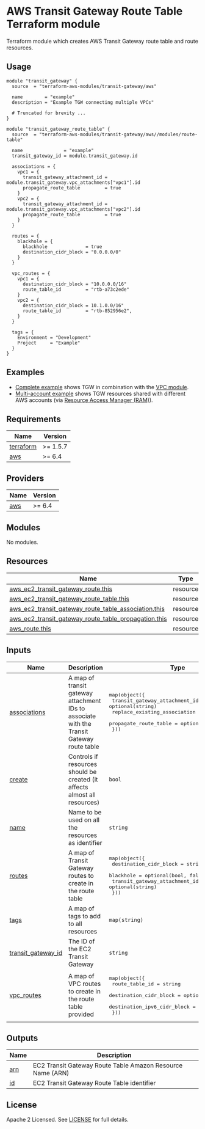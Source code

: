 # AWS Transit Gateway Route Table Terraform module

Terraform module which creates AWS Transit Gateway route table and route resources.

## Usage

```hcl
module "transit_gateway" {
  source  = "terraform-aws-modules/transit-gateway/aws"

  name        = "example"
  description = "Example TGW connecting multiple VPCs"

  # Truncated for brevity ...
}

module "transit_gateway_route_table" {
  source  = "terraform-aws-modules/transit-gateway/aws//modules/route-table"

  name               = "example"
  transit_gateway_id = module.transit_gateway.id

  associations = {
    vpc1 = {
      transit_gateway_attachment_id = module.transit_gateway.vpc_attachments["vpc1"].id
      propagate_route_table         = true
    }
    vpc2 = {
      transit_gateway_attachment_id = module.transit_gateway.vpc_attachments["vpc2"].id
      propagate_route_table         = true
    }
  }

  routes = {
    blackhole = {
      blackhole              = true
      destination_cidr_block = "0.0.0.0/0"
    }
  }

  vpc_routes = {
    vpc1 = {
      destination_cidr_block = "10.0.0.0/16"
      route_table_id         = "rtb-a73c2ede"
    }
    vpc2 = {
      destination_cidr_block = 10.1.0.0/16"
      route_table_id         = "rtb-852956e2",
    }
  }

  tags = {
    Environment = "Development"
    Project     = "Example"
  }
}
```

## Examples

- [Complete example](https://github.com/terraform-aws-modules/terraform-aws-transit-gateway/tree/master/examples/complete) shows TGW in combination with the [VPC module](https://github.com/terraform-aws-modules/terraform-aws-vpc).
- [Multi-account example](https://github.com/terraform-aws-modules/terraform-aws-transit-gateway/tree/master/examples/multi-account) shows TGW resources shared with different AWS accounts (via [Resource Access Manager (RAM)](https://aws.amazon.com/ram/)).

<!-- BEGIN_TF_DOCS -->
## Requirements

| Name | Version |
|------|---------|
| <a name="requirement_terraform"></a> [terraform](#requirement\_terraform) | >= 1.5.7 |
| <a name="requirement_aws"></a> [aws](#requirement\_aws) | >= 6.4 |

## Providers

| Name | Version |
|------|---------|
| <a name="provider_aws"></a> [aws](#provider\_aws) | >= 6.4 |

## Modules

No modules.

## Resources

| Name | Type |
|------|------|
| [aws_ec2_transit_gateway_route.this](https://registry.terraform.io/providers/hashicorp/aws/latest/docs/resources/ec2_transit_gateway_route) | resource |
| [aws_ec2_transit_gateway_route_table.this](https://registry.terraform.io/providers/hashicorp/aws/latest/docs/resources/ec2_transit_gateway_route_table) | resource |
| [aws_ec2_transit_gateway_route_table_association.this](https://registry.terraform.io/providers/hashicorp/aws/latest/docs/resources/ec2_transit_gateway_route_table_association) | resource |
| [aws_ec2_transit_gateway_route_table_propagation.this](https://registry.terraform.io/providers/hashicorp/aws/latest/docs/resources/ec2_transit_gateway_route_table_propagation) | resource |
| [aws_route.this](https://registry.terraform.io/providers/hashicorp/aws/latest/docs/resources/route) | resource |

## Inputs

| Name | Description | Type | Default | Required |
|------|-------------|------|---------|:--------:|
| <a name="input_associations"></a> [associations](#input\_associations) | A map of transit gateway attachment IDs to associate with the Transit Gateway route table | <pre>map(object({<br/>    transit_gateway_attachment_id = optional(string)<br/>    replace_existing_association  = optional(bool)<br/>    propagate_route_table         = optional(bool, false)<br/>  }))</pre> | `{}` | no |
| <a name="input_create"></a> [create](#input\_create) | Controls if resources should be created (it affects almost all resources) | `bool` | `true` | no |
| <a name="input_name"></a> [name](#input\_name) | Name to be used on all the resources as identifier | `string` | `""` | no |
| <a name="input_routes"></a> [routes](#input\_routes) | A map of Transit Gateway routes to create in the route table | <pre>map(object({<br/>    destination_cidr_block        = string<br/>    blackhole                     = optional(bool, false)<br/>    transit_gateway_attachment_id = optional(string)<br/>  }))</pre> | `{}` | no |
| <a name="input_tags"></a> [tags](#input\_tags) | A map of tags to add to all resources | `map(string)` | `{}` | no |
| <a name="input_transit_gateway_id"></a> [transit\_gateway\_id](#input\_transit\_gateway\_id) | The ID of the EC2 Transit Gateway | `string` | `""` | no |
| <a name="input_vpc_routes"></a> [vpc\_routes](#input\_vpc\_routes) | A map of VPC routes to create in the route table provided | <pre>map(object({<br/>    route_table_id              = string<br/>    destination_cidr_block      = optional(string)<br/>    destination_ipv6_cidr_block = optional(string)<br/>  }))</pre> | `{}` | no |

## Outputs

| Name | Description |
|------|-------------|
| <a name="output_arn"></a> [arn](#output\_arn) | EC2 Transit Gateway Route Table Amazon Resource Name (ARN) |
| <a name="output_id"></a> [id](#output\_id) | EC2 Transit Gateway Route Table identifier |
<!-- END_TF_DOCS -->

## License

Apache 2 Licensed. See [LICENSE](https://github.com/terraform-aws-modules/terraform-aws-transit-gateway/tree/master/LICENSE) for full details.
